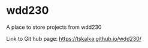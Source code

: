 # wdd230
A place to store projects from wdd230

Link to Git hub page: https://tskalka.github.io/wdd230/
